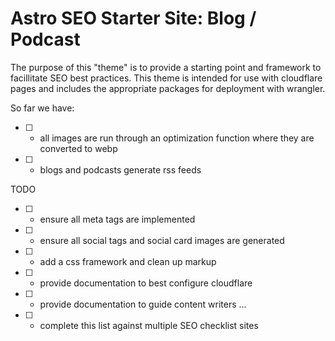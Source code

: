 # Astro SEO Starter Site: Blog / Podcast

The purpose of this "theme" is to provide a starting point and framework to facillitate SEO best practices. This theme is intended for use with cloudflare pages and includes the appropriate packages for deployment with wrangler. 

So far we have:

- [ ] - all images are run through an optimization function where they are converted to webp
- [ ] - blogs and podcasts generate rss feeds


TODO
- [ ] - ensure all meta tags are implemented
- [ ] - ensure all social tags and social card images are generated 
- [ ] - add a css framework and clean up markup
- [ ] - provide documentation to best configure cloudflare
- [ ] - provide documentation to guide content writers
...
- [ ] - complete this list against multiple SEO checklist sites



